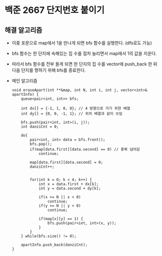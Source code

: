 # 백준 2667 단지번호 붙이기

## 해결 알고리즘

- 이중 포문으로 map에서 1을 만나게 되면 bfs 함수를 실행한다. (dfs로도 가능)

- bfs 함수는 한 단지에 속해있는 집 수를 점차 늘리면서 map에서 1의 값을 지운다.

- 따라서 bfs 함수를 전부 돌게 되면 한 단지의 집 수를 vector에 push_back 한 뒤 다음 단지를 향하기 위해 bfs를 종료한다.

- 메인 알고리즘 

  ```
  void eraseApart(int **&map, int N, int i, int j, vector<int>& apartInfo) {
      queue<pair<int, int>> bfs;
  
      int dx[] = {-1, 1, 0, 0};	// 4 방향으로 가기 위한 배열
      int dy[] = {0, 0, -1, 1};	// 위의 배열과 같이 쓰임
  
      bfs.push(pair<int, int>(i, j));
      int danziCnt = 0;
  
      do{
          pair<int, int> data = bfs.front();
          bfs.pop();
          if(map[data.first][data.second] == 0)	// 중복 넘어감
              continue;
  
          map[data.first][data.second] = 0;
          danziCnt++;
  
  
          for(int k = 0; k < 4; k++) {
              int x = data.first + dx[k];
              int y = data.second + dy[k];
  
              if(x >= N || x < 0)
                  continue;
              if(y >= N || y < 0)
                  continue;
  
              if(map[x][y] == 1) {
                  bfs.push(pair<int, int>(x, y));
              }
          }
      } while(bfs.size() != 0);
  
      apartInfo.push_back(danziCnt);
  }
  ```

  